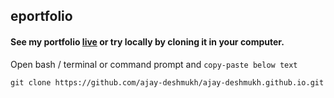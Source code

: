 ## eportfolio

#### See my portfolio [live](https://ajay-deshmukh.github.io/) or try locally by cloning it in your computer.

Open bash / terminal or command prompt and `copy-paste below text`

```text
git clone https://github.com/ajay-deshmukh/ajay-deshmukh.github.io.git
```
